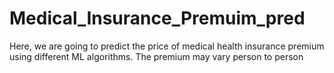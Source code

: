 # Medical_Insurance_Premuim_pred
Here, we are going to predict the price of medical health insurance premium using different ML algorithms. The premium may vary person to person 
